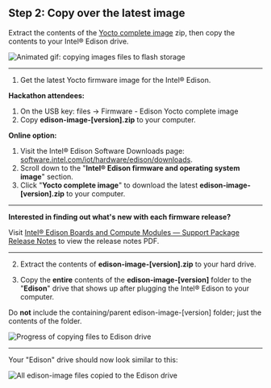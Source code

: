## Step 2: Copy over the latest image

Extract the contents of the [Yocto complete image](http://software.intel.com/iot/hardware/edison/downloads) zip, then copy the contents to your Intel® Edison drive.

![Animated gif: copying images files to flash storage](images/copy_image_files-animated.gif)

---

1. Get the latest Yocto firmware image for the Intel® Edison.

  **Hackathon attendees:**
  
  1. On the USB key: files → Firmware - Edison Yocto complete image
  2. Copy **edison-image-[version].zip** to your computer.
    
  **Online option:**
  
  1. Visit the Intel® Edison Software Downloads page: [software.intel.com/iot/hardware/edison/downloads](http://software.intel.com/iot/hardware/edison/downloads).
  2. Scroll down to the "**Intel® Edison firmware and operating system image**" section.
  3. Click "**Yocto complete image**" to download the latest **edison-image-[version].zip** to your computer.
    
  ---

  **Interested in finding out what's new with each firmware release?**
  
  Visit [Intel® Edison Boards and Compute Modules — Support Package Release Notes](http://www.intel.com/support/edison/sb/CS-035253.htm) to view the release notes PDF.

  ---

2. Extract the contents of **edison-image-[version].zip** to your hard drive.

3. Copy the **entire** contents of the **edison-image-[version]** folder to the "**Edison**" drive that shows up after plugging the Intel® Edison to your computer. 

  Do **not** include the containing/parent edison-image-[version] folder; just the contents of the folder.

  ![Progress of copying files to Edison drive](images/windows-copying_files.jpg)

---

Your "Edison" drive should now look similar to this:

![All edison-image files copied to the Edison drive](images/windows-edison_drive_with_files.jpg)
